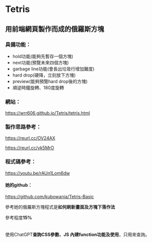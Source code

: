 # Tetris
## 用前端網頁製作而成的俄羅斯方塊
### 具備功能：
- hold功能(能夠先暫存一個方塊)
- next功能(預覽未來四個方塊)
- garbage line功能(會長出垃圾行增加難度)
- hard drop(硬降，立刻放下方塊)
- preview(能夠預覽hard drop後的方塊)
- 順逆時鐘旋轉、180度旋轉

### 網站：
https://wrr606.github.io/Tetris/tetris.html

### 製作思路參考：

https://reurl.cc/OV24AX

https://reurl.cc/yk5MrO

### 程式碼參考：

https://youtu.be/rAUn1Lom6dw

#### 她的github：

https://github.com/kubowania/Tetris-Basic

參考她的俄羅斯方塊程式是**如何刷新畫面及方塊下落作法**

參考程度**15%**
<br><br><br>
使用ChatGPT**查詢CSS參數、JS 內建function功能及使用**，只用來查詢。